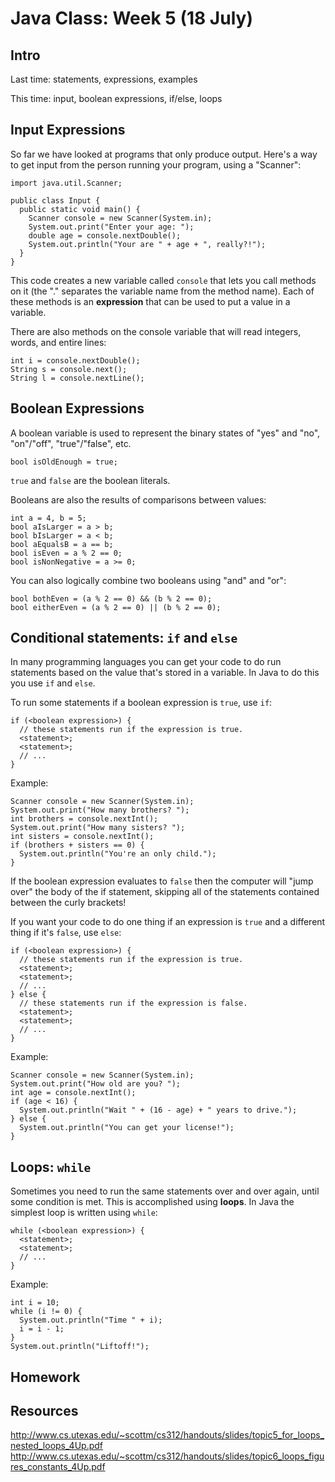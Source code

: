 # Java Class: Week 5 (18 July)

## Intro

Last time: statements, expressions, examples

This time: input, boolean expressions, if/else, loops

## Input Expressions

So far we have looked at programs that only produce output. Here's a way to get
input from the person running your program, using a "Scanner":

    import java.util.Scanner;

    public class Input {
      public static void main() {
        Scanner console = new Scanner(System.in);
        System.out.print("Enter your age: ");
        double age = console.nextDouble();
        System.out.println("Your are " + age + ", really?!");
      }
    }

This code creates a new variable called ``console`` that lets you call methods
on it (the "." separates the variable name from the method name). Each of these
methods is an **expression** that can be used to put a value in a variable.

There are also methods on the console variable that will read integers, words,
and entire lines:

    int i = console.nextDouble();
    String s = console.next();
    String l = console.nextLine();

## Boolean Expressions

A boolean variable is used to represent the binary states of "yes" and "no",
"on"/"off", "true"/"false", etc.

    bool isOldEnough = true;

``true`` and ``false`` are the boolean literals.

Booleans are also the results of comparisons between values:

    int a = 4, b = 5;
    bool aIsLarger = a > b;
    bool bIsLarger = a < b;
    bool aEqualsB = a == b;
    bool isEven = a % 2 == 0;
    bool isNonNegative = a >= 0;

You can also logically combine two booleans using "and" and "or":

    bool bothEven = (a % 2 == 0) && (b % 2 == 0);
    bool eitherEven = (a % 2 == 0) || (b % 2 == 0);

## Conditional statements: ``if`` and ``else``

In many programming languages you can get your code to do run statements based
on the value that's stored in a variable. In Java to do this you use ``if`` and
``else``.

To run some statements if a boolean expression is ``true``, use ``if``:

    if (<boolean expression>) {
      // these statements run if the expression is true.
      <statement>;
      <statement>;
      // ...
    }

Example:

    Scanner console = new Scanner(System.in);
    System.out.print("How many brothers? ");
    int brothers = console.nextInt();
    System.out.print("How many sisters? ");
    int sisters = console.nextInt();
    if (brothers + sisters == 0) {
      System.out.println("You're an only child.");
    }

If the boolean expression evaluates to ``false`` then the computer will "jump
over" the body of the if statement, skipping all of the statements contained
between the curly brackets!

If you want your code to do one thing if an expression is ``true`` and a
different thing if it's ``false``, use ``else``:

    if (<boolean expression>) {
      // these statements run if the expression is true.
      <statement>;
      <statement>;
      // ...
    } else {
      // these statements run if the expression is false.
      <statement>;
      <statement>;
      // ...
    }

Example:

    Scanner console = new Scanner(System.in);
    System.out.print("How old are you? ");
    int age = console.nextInt();
    if (age < 16) {
      System.out.println("Wait " + (16 - age) + " years to drive.");
    } else {
      System.out.println("You can get your license!");
    }

## Loops: ``while``

Sometimes you need to run the same statements over and over again, until some
condition is met. This is accomplished using **loops**. In Java the simplest
loop is written using ``while``:

    while (<boolean expression>) {
      <statement>;
      <statement>;
      // ...
    }

Example:

    int i = 10;
    while (i != 0) {
      System.out.println("Time " + i);
      i = i - 1;
    }
    System.out.println("Liftoff!");

## Homework



## Resources

http://www.cs.utexas.edu/~scottm/cs312/handouts/slides/topic5_for_loops_nested_loops_4Up.pdf
http://www.cs.utexas.edu/~scottm/cs312/handouts/slides/topic6_loops_figures_constants_4Up.pdf
